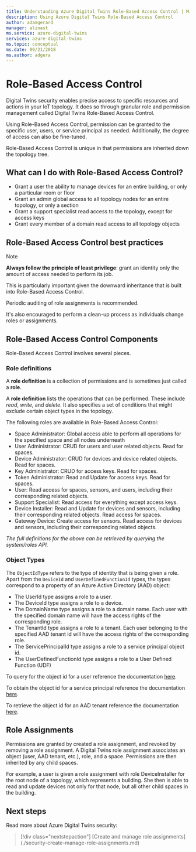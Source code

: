 ```yaml
---
title: Understanding Azure Digital Twins Role-Based Access Control | Microsoft Docs
description: Using Azure Digital Twins Role-Based Access Control
author: adamgerard
manager: alinast
ms.service: azure-digital-twins
services: azure-digital-twins
ms.topic: conceptual
ms.date: 09/21/2018
ms.author: adgera
---
```


# Role-Based Access Control

Digital Twins security enables precise access to specific resources and actions in your IoT topology. It does so through granular role and permission management called Digital Twins Role-Based Access Control.

Using Role-Based Access Control, permission can be granted to the specific user, users, or service principal as needed. Additionally, the degree of access can also be fine-tuned.

Role-Based Access Control is unique in that permissions are inherited down the topology tree.

## What can I do with Role-Based Access Control?

* Grant a user the ability to manage devices for an entire building, or only a particular room or floor
* Grant an admin global access to all topology nodes for an entire topology, or only a section
* Grant a support specialist read access to the topology, except for access keys
* Grant every member of a domain read access to all topology objects

## Role-Based Access Control best practices

>[!NOTE]
> **Always follow the principle of least privilege**: grant an identity only the amount of access needed to perform its job.

This is particularly important given the downward inheritance that is built into Role-Based Access Control.

Periodic auditing of role assignments is recommended.

It's also encouraged to perform a clean-up process as individuals change roles or assignments.

## Role-Based Access Control Components

Role-Based Access Control involves several pieces.

### Role definitions

A **role definition** is a collection of permissions and is sometimes just called a **role**.

A **role definition** lists the operations that can be performed. These include *read*, *write*, and *delete*. It also specifies a set of conditions that might exclude certain object types in the topology.

The following roles are available in Role-Based Access Control:

* Space Administrator: Global access able to perform all operations for the specified space and all nodes underneath
* User Administrator: CRUD for users and user related objects. Read for spaces.
* Device Administrator: CRUD for devices and device related objects. Read for spaces.
* Key Administrator: CRUD for access keys. Read for spaces.
* Token Administrator: Read and Update for access keys. Read for spaces.
* User: Read access for spaces, sensors, and users, including their corresponding related objects.
* Support Specialist: Read access for everything except access keys.
* Device Installer: Read and Update for devices and sensors, including their corresponding related objects. Read access for spaces.
* Gateway Device: Create access for sensors. Read access for devices and sensors, including their corresponding related objects.

*The full definitions for the above can be retrieved by querying the system/roles API.*

### Object Types

The `ObjectIdType` refers to the type of identity that is being given a role. Apart from the `DeviceId` and `UserDefinedFunctionId` types, the types correspond to a property of an Azure Active Directory (AAD) object:
  
* The UserId type assigns a role to a user.
* The DeviceId type assigns a role to a device.
* The DomainName type assigns a role to a domain name. Each user with the specified domain name will have the access rights of the corresponding role.
* The TenantId type assigns a role to a tenant. Each user belonging to the specified AAD tenant id will have the access rights of the corresponding role.
* The ServicePrincipalId type assigns a role to a service principal object id.
* The UserDefinedFunctionId type assigns a role to a User Defined Function (UDF)

To query for the object id for a user reference the documentation [here](https://docs.microsoft.com/powershell/module/azuread/get-azureaduser?view=azureadps-2.0).

To obtain the object id for a service principal reference the documentation [here](https://docs.microsoft.com/powershell/module/azurerm.resources/get-azurermadserviceprincipal?view=azurermps-6.8.1).

To retrieve the object id for an AAD tenant reference the documentation [here](https://docs.microsoft.com/azure/active-directory/develop/quickstart-create-new-tenant).

## Role Assignments

Permissions are granted by created a role assignment, and revoked by removing a role assignment. A Digital Twins role assignment associates an object (user, AAD tenant, etc.), role, and a space. Permissions are then inherited by any child spaces.

For example, a user is given a role assignment with role DeviceInstaller for the root node of a topology, which represents a building. She then is able to read and update devices not only for that node, but all other child spaces in the building.

## Next steps

Read more about Azure Digital Twins security:

> [!div class="nextstepaction"]
> [Create and manage role assignments] (./security-create-manage-role-assignments.md)